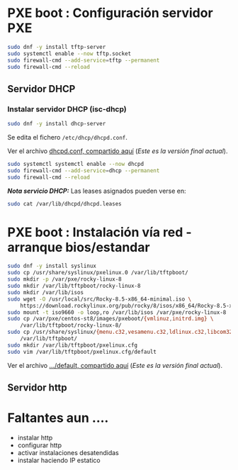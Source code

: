 # PXE boot : Configuración servidor PXE

```bash
sudo dnf -y install tftp-server 
sudo systemctl enable --now tftp.socket 
sudo firewall-cmd --add-service=tftp --permanent 
sudo firewall-cmd --reload
```

## Servidor DHCP

### Instalar servidor DHCP (isc-dhcp)

```bash
sudo dnf -y install dhcp-server
```

Se edita el fichero `/etc/dhcp/dhcpd.conf`. 

Ver el archivo [dhcpd.conf, compartido aquí](./etc/dhcp/dhcpd.conf) (_Este es la versión final actual_).

```bash
sudo systemctl systemctl enable --now dhcpd
sudo firewall-cmd --add-service=dhcp --permanent
sudo firewall-cmd --reload
```

**_Nota servicio DHCP:_** Las leases asignados pueden verse en:

```bash
sudo cat /var/lib/dhcpd/dhcpd.leases
```

# PXE boot : Instalación vía red - arranque bios/estandar

```bash
sudo dnf -y install syslinux
sudo cp /usr/share/syslinux/pxelinux.0 /var/lib/tftpboot/
sudo mkdir -p /var/pxe/rocky-linux-8
sudo mkdir /var/lib/tftpboot/rocky-linux-8
sudo mkdir /var/lib/isos
sudo wget -O /usr/local/src/Rocky-8.5-x86_64-minimal.iso \
    https://download.rockylinux.org/pub/rocky/8/isos/x86_64/Rocky-8.5-x86_64-minimal.iso
sudo mount -t iso9660 -o loop,ro /var/lib/isos /var/pxe/rocky-linux-8
sudo cp /var/pxe/centos-st8/images/pxeboot/{vmlinuz,initrd.img} \ 
    /var/lib/tftpboot/rocky-linux-8/
sudo cp /usr/share/syslinux/{menu.c32,vesamenu.c32,ldlinux.c32,libcom32.c32,libutil.c32} \ 
    /var/lib/tftpboot/
sudo mkdir /var/lib/tftpboot/pxelinux.cfg
sudo vim /var/lib/tftpboot/pxelinux.cfg/default
```

Ver el archivo [.../default, compartido aquí](./var/lib/tftpboot/pxelinux.cfg/default) (_Este es la versión final actual_).

## Servidor http

# Faltantes aun ....

- instalar http
- configurar http
- activar instalaciones desatendidas
- instalar haciendo IP estatico
